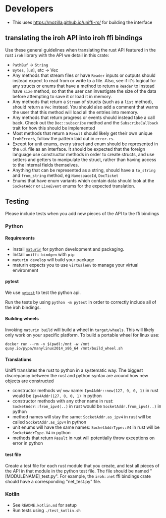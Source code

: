 # Developers

- This uses https://mozilla.github.io/uniffi-rs/ for building the interface

## translating the iroh API into iroh ffi bindings
Use these general guidelines when translating the rust API featured in the rust
`iroh` library with the API we detail in this crate:
- `PathBuf` -> `String`
- `Bytes`, `[u8]`, etc -> Vec<u8>
- Any methods that stream files or have `Reader` inputs or outputs should instead expect to read from or write to a file. Also, see if it's logical for any structs or enums that have a method to return a `Reader` to instead have `size` method, so that the user can investigate the size of the data before attempting to save it or load it in memory.
- Any methods that return a `Stream` of structs (such as a `list` method), should return a `Vec` instead. You should also add a comment that warns the user that this method will load all the entries into memory.
- Any methods that return progress or events should instead take a call back. Check out the `Doc::subscribe` method and the `SubscribeCallback` trait for how this should be implemented
- Most methods that return a `Result` should likely get their own unique `IrohError`s, follow the pattern laid out in `error.rs`.
- Except for unit enums, every struct and enum should be represented in the `udl` file as an interface. It should be expected that the foreign language use constructor methods in order to create structs, and use setters and getters to manipulate the struct, rather than having access to the internal fields themselves.
- Anything that can be represented as a string, should have a `to_string` and `from_string` method, eg `NamespaceId`, `DocTicket`
- Enums that have enum variants which contain data should look at the `SocketAddr` or `LiveEvent` enums for the expected translation.

## Testing

Please include tests when you add new pieces of the API to the ffi bindings

### Python

#### Requirements

- Install [`maturin`](https://www.maturin.rs/installation) for python development and packaging.
- Install `uniffi-bindgen` with `pip`
- `maturin develop` will build your package
- maturin expects you to use `virtualenv` to manage your virtual environment

#### pytest

We use [`pytest`](https://docs.pytest.org/en/7.1.x/contents.html) to test the python api.

Run the tests by using `python -m pytest` in order to correctly include all of the iroh bindings.


#### Building wheels

Invoking `maturin build` will build a wheel in `target/wheels`.  This
will likely only work on your specific platform. To build a portable
wheel for linux use:

```
docker run --rm -v $(pwd):/mnt -w /mnt quay.io/pypa/manylinux2014_x86_64 /mnt/build_wheel.sh
```

#### Translations

Uniffi translates the rust to python in a systematic way. The biggest discrepancy between the rust and python syntax are around how new objects are constructed

- constructor methods w/ `new` name:
    `Ipv4Addr::new(127, 0, 0, 1)` in rust would be `Ipv4Addr(127, 0, 0, 1)` in python
- constructor methods with any other name in rust:
    `SocketAddr::from_ipv4(..)` in rust would be `SocketAddr.from_ipv4(..)` in python
- method names will stay the same:
     `SocketAddr.as_ipv4` in rust will be called `SocketAddr.as_ipv4` in python
- unit enums will have the same names:
    `SocketAddrType::V4` in rust will be `SocketAddrType.V4` in python
- methods that return `Result` in rust will potentially throw exceptions on error in python

#### test file
Create a test file for each rust module that you create, and test all pieces of the API in that module in the python test file. The file should be named "[MODULENAME]\_test.py". For example, the `iroh::net` ffi bindings crate should have a corresponding "net\_test.py" file.

### Kotlin

- See `README.kotlin.md` for setup
- Run tests using `./test_kotlin.sh`

